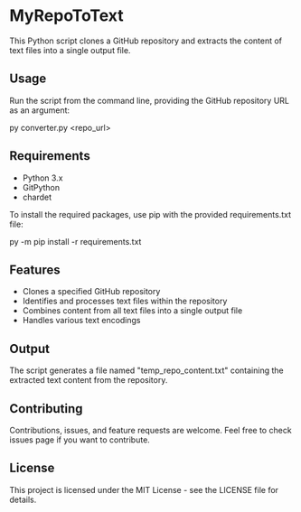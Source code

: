 # MyRepoToText

This Python script clones a GitHub repository and extracts the content of text files into a single output file.

## Usage

Run the script from the command line, providing the GitHub repository URL as an argument:

py converter.py <repo_url>

## Requirements

- Python 3.x
- GitPython
- chardet

To install the required packages, use pip with the provided requirements.txt file:

py -m pip install -r requirements.txt

## Features

- Clones a specified GitHub repository
- Identifies and processes text files within the repository
- Combines content from all text files into a single output file
- Handles various text encodings

## Output

The script generates a file named "temp_repo_content.txt" containing the extracted text content from the repository.

## Contributing

Contributions, issues, and feature requests are welcome. Feel free to check issues page if you want to contribute.

## License

This project is licensed under the MIT License - see the LICENSE file for details.